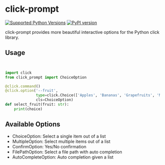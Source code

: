 # click-prompt

[![Supported Python Versions](https://img.shields.io/pypi/pyversions/click-prompt/0.1.1)](https://pypi.org/project/click-prompt/) 
[![PyPI version](https://badge.fury.io/py/click-prompt.svg)](https://badge.fury.io/py/click-prompt)


click-prompt provides more beautiful interactive options for the Python click
library.


## Usage

```python


import click
from click_prompt import ChoiceOption

@click.command()
@click.option('--fruit', 
              type=click.Choice(['Apples', 'Bananas', 'Grapefruits', 'Mangoes']),
              cls=ChoiceOption)
def select_fruit(fruit: str):
    print(choice)
```


## Available Options

 - ChoiceOption: Select a single item out of a list
 - MultipleOption: Select multiple items out of a list
 - ConfirmOption: Yes/No confirmation
 - FilePathOption: Select a file path with auto completion
 - AutoCompleteOption: Auto completion given a list
